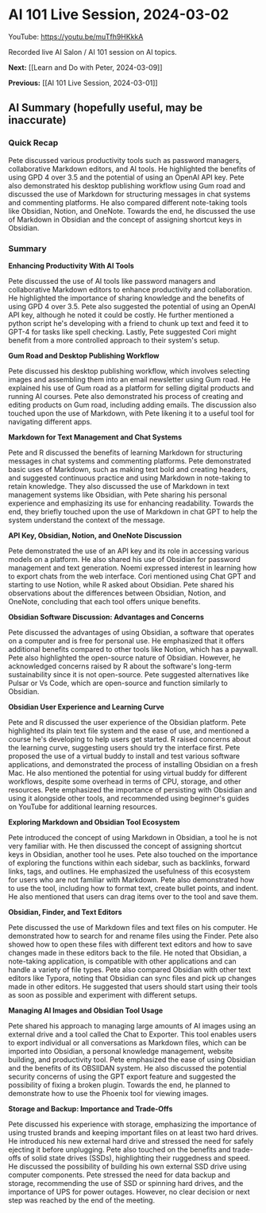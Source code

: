 # AI 101 Live Session, 2024-03-02

YouTube: <https://youtu.be/muTfh9HKkkA>

Recorded live AI Salon / AI 101 session on AI topics.

**Next:** [[Learn and Do with Peter, 2024-03-09]]

**Previous:** [[AI 101 Live Session, 2024-03-01]]

## AI Summary (hopefully useful, may be inaccurate)

### Quick Recap

Pete discussed various productivity tools such as password managers, collaborative Markdown editors, and AI tools. He highlighted the benefits of using GPD 4 over 3.5 and the potential of using an OpenAI API key. Pete also demonstrated his desktop publishing workflow using Gum road and discussed the use of Markdown for structuring messages in chat systems and commenting platforms. He also compared different note-taking tools like Obsidian, Notion, and OneNote. Towards the end, he discussed the use of Markdown in Obsidian and the concept of assigning shortcut keys in Obsidian.
### Summary

**Enhancing Productivity With AI Tools** 

Pete discussed the use of AI tools like password managers and collaborative Markdown editors to enhance productivity and collaboration. He highlighted the importance of sharing knowledge and the benefits of using GPD 4 over 3.5. Pete also suggested the potential of using an OpenAI API key, although he noted it could be costly. He further mentioned a python script he's developing with a friend to chunk up text and feed it to GPT-4 for tasks like spell checking. Lastly, Pete suggested Cori might benefit from a more controlled approach to their system's setup. 

**Gum Road and Desktop Publishing Workflow** 

Pete discussed his desktop publishing workflow, which involves selecting images and assembling them into an email newsletter using Gum road. He explained his use of Gum road as a platform for selling digital products and running AI courses. Pete also demonstrated his process of creating and editing products on Gum road, including adding emails. The discussion also touched upon the use of Markdown, with Pete likening it to a useful tool for navigating different apps. 

**Markdown for Text Management and Chat Systems** 

Pete and R discussed the benefits of learning Markdown for structuring messages in chat systems and commenting platforms. Pete demonstrated basic uses of Markdown, such as making text bold and creating headers, and suggested continuous practice and using Markdown in note-taking to retain knowledge. They also discussed the use of Markdown in text management systems like Obsidian, with Pete sharing his personal experience and emphasizing its use for enhancing readability. Towards the end, they briefly touched upon the use of Markdown in chat GPT to help the system understand the context of the message. 

**API Key, Obsidian, Notion, and OneNote Discussion** 

Pete demonstrated the use of an API key and its role in accessing various models on a platform. He also shared his use of Obsidian for password management and text generation. Noemi expressed interest in learning how to export chats from the web interface. Cori mentioned using Chat GPT and starting to use Notion, while R asked about Obsidian. Pete shared his observations about the differences between Obsidian, Notion, and OneNote, concluding that each tool offers unique benefits. 

**Obsidian Software Discussion: Advantages and Concerns** 

Pete discussed the advantages of using Obsidian, a software that operates on a computer and is free for personal use. He emphasized that it offers additional benefits compared to other tools like Notion, which has a paywall. Pete also highlighted the open-source nature of Obsidian. However, he acknowledged concerns raised by R about the software's long-term sustainability since it is not open-source. Pete suggested alternatives like Pulsar or Vs Code, which are open-source and function similarly to Obsidian. 

**Obsidian User Experience and Learning Curve** 

Pete and R discussed the user experience of the Obsidian platform. Pete highlighted its plain text file system and the ease of use, and mentioned a course he's developing to help users get started. R raised concerns about the learning curve, suggesting users should try the interface first. Pete proposed the use of a virtual buddy to install and test various software applications, and demonstrated the process of installing Obsidian on a fresh Mac. He also mentioned the potential for using virtual buddy for different workflows, despite some overhead in terms of CPU, storage, and other resources. Pete emphasized the importance of persisting with Obsidian and using it alongside other tools, and recommended using beginner's guides on YouTube for additional learning resources. 

**Exploring Markdown and Obsidian Tool Ecosystem** 

Pete introduced the concept of using Markdown in Obsidian, a tool he is not very familiar with. He then discussed the concept of assigning shortcut keys in Obsidian, another tool he uses. Pete also touched on the importance of exploring the functions within each sidebar, such as backlinks, forward links, tags, and outlines. He emphasized the usefulness of this ecosystem for users who are not familiar with Markdown. Pete also demonstrated how to use the tool, including how to format text, create bullet points, and indent. He also mentioned that users can drag items over to the tool and save them. 

**Obsidian, Finder, and Text Editors** 

Pete discussed the use of Markdown files and text files on his computer. He demonstrated how to search for and rename files using the Finder. Pete also showed how to open these files with different text editors and how to save changes made in these editors back to the file. He noted that Obsidian, a note-taking application, is compatible with other applications and can handle a variety of file types. Pete also compared Obsidian with other text editors like Typora, noting that Obsidian can sync files and pick up changes made in other editors. He suggested that users should start using their tools as soon as possible and experiment with different setups. 

**Managing AI Images and Obsidian Tool Usage** 

Pete shared his approach to managing large amounts of AI images using an external drive and a tool called the Chat to Exporter. This tool enables users to export individual or all conversations as Markdown files, which can be imported into Obsidian, a personal knowledge management, website building, and productivity tool. Pete emphasized the ease of using Obsidian and the benefits of its OBSIIDAN system. He also discussed the potential security concerns of using the GPT export feature and suggested the possibility of fixing a broken plugin. Towards the end, he planned to demonstrate how to use the Phoenix tool for viewing images. 

**Storage and Backup: Importance and Trade-Offs** 

Pete discussed his experience with storage, emphasizing the importance of using trusted brands and keeping important files on at least two hard drives. He introduced his new external hard drive and stressed the need for safely ejecting it before unplugging. Pete also touched on the benefits and trade-offs of solid state drives (SSDs), highlighting their ruggedness and speed. He discussed the possibility of building his own external SSD drive using computer components. Pete stressed the need for data backup and storage, recommending the use of SSD or spinning hard drives, and the importance of UPS for power outages. However, no clear decision or next step was reached by the end of the meeting.

